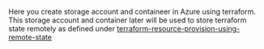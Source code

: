 Here you create storage account and containeer in Azure using terraform.
This storage account and container later will be used to store terraform state remotely as defined under
[terraform-resource-provision-using-remote-state](https://github.com/madhubanti0007/terraform-code-samples/tree/master/terraform-resource-provision-using-remote-state)
